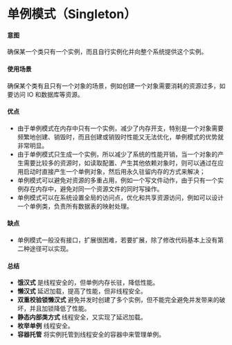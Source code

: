 单例模式（Singleton）
===
#### 意图
确保某一个类只有一个实例，而且自行实例化并向整个系统提供这个实例。

#### 使用场景
确保某个类有且只有一个对象的场景，例如创建一个对象需要消耗的资源过多，如要访问 IO 和数据库等资源。

#### 优点
* 由于单例模式在内存中只有一个实例，减少了内存开支，特别是一个对象需要频繁地创建、销毁时，而且创建或销毁时性能又无法优化，单例模式的优势就非常明显。
* 由于单例模式只生成一个实例，所以减少了系统的性能开销，当一个对象的产生需要比较多的资源时，如读取配置、产生其他依赖对象时，则可以通过在应用启动时直接产生一个单例对象，然后用永久驻留内存的方式来解决；
* 单例模式可以避免对资源的多重占用，例如一个写文件动作，由于只有一个实例存在内存中，避免对同一个资源文件的同时写操作。
* 单例模式可以在系统设置全局的访问点，优化和共享资源访问，例如可以设计一个单例类，负责所有数据表的映射处理。

#### 缺点
* 单例模式一般没有接口，扩展很困难，若要扩展，除了修改代码基本上没有第二种途径可以实现。

#### 总结
* **饿汉式** 是线程安全的，但单例内存长驻，降低性能。
* **懒汉式** 延迟加载，提高了性能，但非线程安全。
* **双重校验锁懒汉式** 避免并发时创建了多个实例，但不能完全避免并发带来的破坏，并且加锁降低了性能。
* **静态内部类方式** 线程安全，又实现了延迟加载。
* **枚举单例** 线程安全。
* **容器托管** 将实例托管到线程安全的容器中来管理单例。